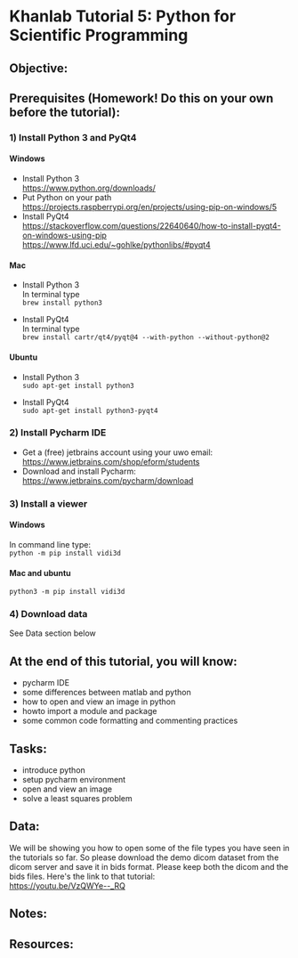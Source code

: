 # Khanlab Tutorial 5: Python for Scientific Programming

## Objective:

## Prerequisites (Homework! Do this on your own before the tutorial):

### 1) Install Python 3 and PyQt4
#### Windows
* Install Python 3  
https://www.python.org/downloads/
* Put Python on your path  
https://projects.raspberrypi.org/en/projects/using-pip-on-windows/5
* Install PyQt4  
https://stackoverflow.com/questions/22640640/how-to-install-pyqt4-on-windows-using-pip
https://www.lfd.uci.edu/~gohlke/pythonlibs/#pyqt4

#### Mac
* Install Python 3  
In terminal type  
```brew install python3```

* Install PyQt4  
In terminal type  
```brew install cartr/qt4/pyqt@4 --with-python --without-python@2```

#### Ubuntu
* Install Python 3  
```sudo apt-get install python3```

* Install PyQt4  
```sudo apt-get install python3-pyqt4```

### 2) Install Pycharm IDE
* Get a (free) jetbrains account using your uwo email:  
https://www.jetbrains.com/shop/eform/students
* Download and install Pycharm:  
https://www.jetbrains.com/pycharm/download

### 3) Install a viewer  
#### Windows
In command line type:  
```python -m pip install vidi3d```
#### Mac and ubuntu
```python3 -m pip install vidi3d```

### 4) Download data  
See Data section below

## At the end of this tutorial, you will know:
* pycharm IDE  
* some differences between matlab and python  
* how to open and view an image in python  
* howto import a module and package  
* some common code formatting and commenting practices  

## Tasks:
* introduce python  
* setup pycharm environment  
* open and view an image  
* solve a least squares problem  

## Data:  
We will be showing you how to open some of the file types you have seen in the tutorials so far.  So please download the demo dicom dataset from the dicom server and save it in bids format.  Please keep both the dicom and the bids files.  Here's the link to that tutorial:  
https://youtu.be/VzQWYe--_RQ  



## Notes:

## Resources:
